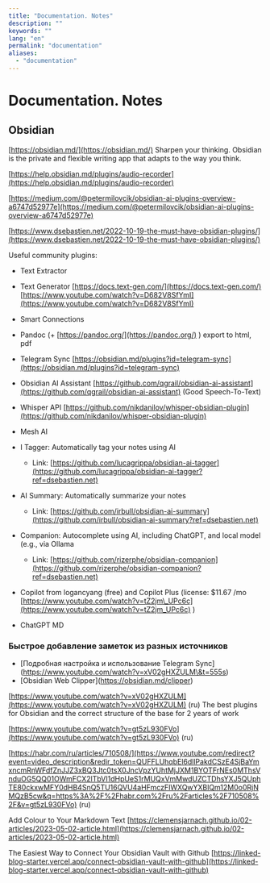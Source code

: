 ```yaml
---
title: "Documentation. Notes"
description: ""
keywords: ""
lang: "en"
permalink: "documentation"
aliases:
  - "documentation"
---
```


# Documentation. Notes

## Obsidian

[https://obsidian.md/](https://obsidian.md/) Sharpen your thinking. Obsidian is the private and flexible writing app that adapts to the way you think.

[https://help.obsidian.md/plugins/audio-recorder](https://help.obsidian.md/plugins/audio-recorder)

[https://medium.com/@petermilovcik/obsidian-ai-plugins-overview-a6747d52977e](https://medium.com/@petermilovcik/obsidian-ai-plugins-overview-a6747d52977e)

[https://www.dsebastien.net/2022-10-19-the-must-have-obsidian-plugins/](https://www.dsebastien.net/2022-10-19-the-must-have-obsidian-plugins/)

Useful community plugins:

* Text Extractor

* Text Generator [https://docs.text-gen.com/](https://docs.text-gen.com/) [https://www.youtube.com/watch?v=D682V8SfYmI](https://www.youtube.com/watch?v=D682V8SfYmI)

* Smart Connections

* Pandoc (+ [https://pandoc.org/](https://pandoc.org/) ) export to html, pdf

* Telegram Sync [https://obsidian.md/plugins?id=telegram-sync](https://obsidian.md/plugins?id=telegram-sync)

* Obsidian AI Assistant [https://github.com/qgrail/obsidian-ai-assistant](https://github.com/qgrail/obsidian-ai-assistant) (Good Speech-To-Text)

* Whisper API [https://github.com/nikdanilov/whisper-obsidian-plugin](https://github.com/nikdanilov/whisper-obsidian-plugin)

* Mesh AI

* I Tagger: Automatically tag your notes using AI
  
  * Link: [https://github.com/lucagrippa/obsidian-ai-tagger](https://github.com/lucagrippa/obsidian-ai-tagger?ref=dsebastien.net)

* AI Summary: Automatically summarize your notes
  
  * Link: [https://github.com/irbull/obsidian-ai-summary](https://github.com/irbull/obsidian-ai-summary?ref=dsebastien.net)

* Companion: Autocomplete using AI, including ChatGPT, and local model (e.g., via Ollama
  
  * Link: [https://github.com/rizerphe/obsidian-companion](https://github.com/rizerphe/obsidian-companion?ref=dsebastien.net)

* Copilot from logancyang (free) and Copilot Plus (license: $11.67 /mo [https://www.youtube.com/watch?v=tZ2jm\_UPc6c](https://www.youtube.com/watch?v=tZ2jm_UPc6c) )

* ChatGPT MD

### Быстрое добавление заметок из разных источников

- \[Подробная настройка и использование Telegram Sync\](https://www.youtube.com/watch?v=xV02gHXZULM\&t=555s)
- \[Obsidian Web Clipper\](https://obsidian.md/clipper)

[https://www.youtube.com/watch?v=xV02gHXZULM](https://www.youtube.com/watch?v=xV02gHXZULM) (ru) The best plugins for Obsidian and the correct structure of the base for 2 years of work

[https://www.youtube.com/watch?v=gt5zL930FVo](https://www.youtube.com/watch?v=gt5zL930FVo) (ru)

[https://habr.com/ru/articles/710508/](https://www.youtube.com/redirect?event=video_description&redir_token=QUFFLUhqbEl6dllPakdCSzE4SjBaYmxncmRnWFdfZnJJZ3xBQ3Jtc0tsX0JncVpzYUhtMjJXM1BYOTFrNEs0MThsVnduOG5QQ01OWmFCX2lTbVI1dHpUeS1rMUQxVmMwdUZCTDhsYXJ5QUphTE80ckxwMFY0dHB4SnQ5TU16QVU4aHFmczFIWXQwYXBlQm12M0o0RjNMQzB5cw&q=https%3A%2F%2Fhabr.com%2Fru%2Farticles%2F710508%2F&v=gt5zL930FVo) (ru)

Add Colour to Your Markdown Text [https://clemensjarnach.github.io/02-articles/2023-05-02-article.html](https://clemensjarnach.github.io/02-articles/2023-05-02-article.html)

The Easiest Way to Connect Your Obsidian Vault with Github [https://linked-blog-starter.vercel.app/connect-obsidian-vault-with-github](https://linked-blog-starter.vercel.app/connect-obsidian-vault-with-github)
